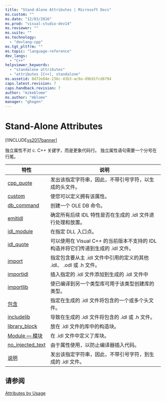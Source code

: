 ```yaml
---
title: "Stand-Alone Attributes | Microsoft Docs"
ms.custom: ""
ms.date: "12/03/2016"
ms.prod: "visual-studio-dev14"
ms.reviewer: ""
ms.suite: ""
ms.technology: 
  - "devlang-cpp"
ms.tgt_pltfrm: ""
ms.topic: "language-reference"
dev_langs: 
  - "C++"
helpviewer_keywords: 
  - "standalone attributes"
  - "attributes [C++], standalone"
ms.assetid: 0d72e84e-236c-43b3-ac9a-d9b91fcd6794
caps.latest.revision: 7
caps.handback.revision: 7
author: "mikeblome"
ms.author: "mblome"
manager: "ghogen"
---
```

# Stand-Alone Attributes
[!INCLUDE[vs2017banner](../assembler/inline/includes/vs2017banner.md)]

独立属性不对 c. C\+\+ 关键字，而是更象代码行。  独立属性语句需要一个分号在行尾。  
  
|特性|说明|  
|--------|--------|  
|[cpp\_quote](../windows/cpp-quote.md)|发出该指定字符串，因此，不带引号字符，以生成的头文件。|  
|[custom](../windows/custom-cpp.md)|使您可以定义拥有该属性。|  
|[db\_command](../windows/db-command.md)|创建一个 OLE DB 命令。|  
|[emitidl](../windows/emitidl.md)|确定所有后续 IDL 特性是否在生成的 .idl 文件进行处理和放置。|  
|[idl\_module](../windows/idl-module.md)|在指定 DLL 入口点。|  
|[idl\_quote](../windows/idl-quote.md)|可以使用在 Visual C\+\+ 的当前版本不支持的 IDL 构造并将它们传递到生成的 .idl 文件。|  
|[import](../windows/import.md)|指定包含要从主 .idl 文件中引用的定义的其他 .idl、 .odl 或 .h 文件。|  
|[importidl](../windows/importidl.md)|插入指定的 .idl 文件添加到生成的 .idl 文件中|  
|[importlib](../windows/importlib.md)|使已编译到另一个类型库可用于该类型创建库的类型。|  
|[包含](../windows/include-cpp.md)|指定在生成的 .idl 文件将包含的一个或多个头文件。|  
|[includelib](../windows/includelib-cpp.md)|导致在生成的 .idl 文件将包含的 .idl 或 .h 文件。|  
|[library\_block](../windows/library-block.md)|放在 .idl 文件的库中的构造块。|  
|[Module — 模块](../windows/module-cpp.md)|在 .idl 文件中定义了库块。|  
|[no\_injected\_text](../windows/no-injected-text.md)|由于属性使用，以防止编译器插入代码。|  
|[说明](../windows/pragma.md)|发出该指定字符串，因此，不带引号字符，到生成的 .idl 文件。|  
  
## 请参阅  
 [Attributes by Usage](../windows/attributes-by-usage.md)